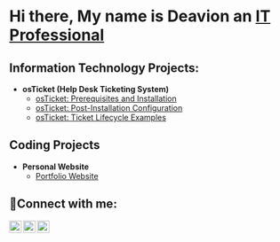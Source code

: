 <h1>Hi there, My name is Deavion an <a href="https://www.linkedin.com/in/deavion-davis-a902b6249"/> IT Professional</a></h1>

<h2> Information Technology Projects:</h2>

- <b>osTicket (Help Desk Ticketing System)</b>
  - [osTicket: Prerequisites and Installation](https://github.com/DeavionD/osticket-prereqs)
  - [osTicket: Post-Installation Configuration](https://github.com/DeavionD/osticket-configure)
  - [osTicket: Ticket Lifecycle Examples](https://github.com/DeavionD/osticket-lifecycle)

<h2> Coding Projects </h2>

- <b>Personal Website</b>
  - [Portfolio Website](https://github.com/DeavionD/Personal-Website-Work-in-progress-)

<h2>🤳Connect with me:</h2>

[<img align="left" alt="Deavion | Twitter" width="22px" src="https://cdn.jsdelivr.net/npm/simple-icons@v3/icons/twitter.svg" />][twitter]
[<img align="left" alt="Deavion | LinkedIn" width="22px" src="https://cdn.jsdelivr.net/npm/simple-icons@v3/icons/linkedin.svg" />][linkedin]
[<img align="left" alt="Deavion | Instagram" width="22px" src="https://cdn.jsdelivr.net/npm/simple-icons@v3/icons/instagram.svg" />][instagram]

[twitter]: https://twitter.com/deavion_davis
[instagram]: https://www.instagram.com/grim_kiddd
[linkedin]: https://linkedin.com/in/deavion-davis-a902b6249
